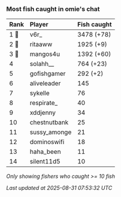 ### Most fish caught in omie's chat

| Rank  | Player       | Fish caught |
|:------|:-------------|:------------|
| 1 🥇  | v6r_         | 3478 (+78)  |
| 2 🥈  | ritaaww      | 1925 (+9)   |
| 3 🥉  | mangos4u     | 1392 (+60)  |
| 4     | solahh__     | 764 (+23)   |
| 5     | gofishgamer  | 292 (+2)    |
| 6     | aliveleader  | 145         |
| 7     | sykelle      | 76          |
| 8     | respirate_   | 40          |
| 9     | xddjenny     | 34          |
| 10    | chestnutbank | 25          |
| 11    | sussy_amonge | 21          |
| 12    | dominoswifi  | 18          |
| 13    | haha_been    | 11          |
| 14    | silent11d5   | 10          |

_Only showing fishers who caught >= 10 fish_

_Last updated at 2025-08-31 07:53:32 UTC_